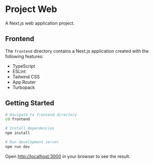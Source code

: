# Project Web

A Next.js web application project.

## Frontend

The `frontend` directory contains a Next.js application created with the following features:

- TypeScript
- ESLint
- Tailwind CSS
- App Router
- Turbopack

## Getting Started

```bash
# Navigate to frontend directory
cd frontend

# Install dependencies
npm install

# Run development server
npm run dev
```

Open [http://localhost:3000](http://localhost:3000) in your browser to see the result.